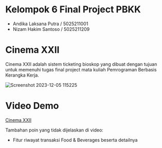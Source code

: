 # Kelompok 6 Final Project PBKK
- Andika Laksana Putra / 5025211001 
- Nizam Hakim Santoso / 5025211209

# Cinema XXII
Cinema XXII adalah sistem ticketing bioskop yang dibuat dengan tujuan untuk memenuhi tugas final project mata kuliah Pemrograman Berbasis Kerangka Kerja.

![Screenshot 2023-12-05 115225](https://github.com/DikaPutra07/cinema-app-fp-pbkk/assets/91371703/1686ba40-3af1-4c5c-965e-991d275c7923)

# Video Demo
[Cinema XXII](https://youtu.be/G2u-G93R1Pc)

Tambahan poin yang tidak dijelaskan di video:
- Fitur riwayat transaksi Food & Beverages beserta detailnya
